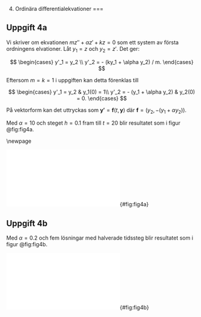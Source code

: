 4. Ordinära differentialekvationer
===

## Uppgift 4a

Vi skriver om ekvationen $mz''+ \alpha z' + kz = 0$ som ett system av
första ordningens elvationer. Låt $y_1 = z$ och $y_2 = z'$. Det ger:

$$
\begin{cases}
y'_1 = y_2 \\
y'_2 = - (ky_1 + \alpha y_2) / m.
\end{cases}
$$

Eftersom $m=k=1$ i uppgiften kan detta förenklas till

$$
\begin{cases}
y'_1 = y_2 & y_1(0) = 1\\
y'_2 = - (y_1 + \alpha y_2) & y_2(0) = 0.
\end{cases}
$$

På vektorform kan det uttryckas som $\mathbf{y'} =
\mathbf{f}(t, \mathbf{y})$ där $\mathbf{f} = (y_2, -(y_1 + \alpha y_2))$.

Med $\alpha = 10$ och steget $h = 0.1$ fram till $t = 20$ blir resultatet
som i figur @fig:fig4a.

\newpage

![Euler explicit med $\alpha = 20$](fig4a.pdf){#fig:fig4a}


## Uppgift 4b

Med $\alpha = 0.2$ och fem lösningar med halverade tidssteg blir resultatet
som i figur @fig:fig4b.

![Euler explicit med $\alpha = 0.2$](fig4b.pdf){#fig:fig4b}

